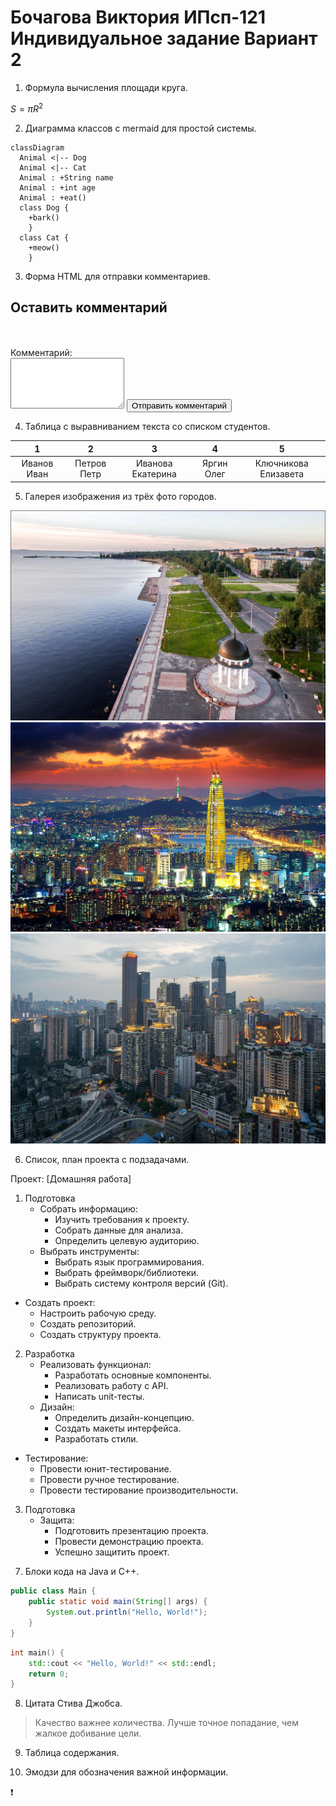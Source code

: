 # Бочагова Виктория ИПсп-121 Индивидуальное задание Вариант 2
1. Формула вычисления площади круга.

 $S = \pi R^2$

 2. Диаграмма классов с mermaid для простой системы.

```mermaid
classDiagram
  Animal <|-- Dog
  Animal <|-- Cat
  Animal : +String name
  Animal : +int age
  Animal : +eat()
  class Dog {
    +bark()
    } 
  class Cat {
    +meow()
    }
```

3. Форма HTML для отправки комментариев.

<html>
<body>
<h2>Оставить комментарий</h2>
<form action="add_comment.php" method="POST">
  <br><br>
  <label>Комментарий:</label><br>
  <textarea name="comment" rows="5" required></textarea>

  <input type="submit" value="Отправить комментарий">
</form>
</body>
</html>

4. Таблица с выравниванием текста со списком студентов.

| 1 | 2 | 3 | 4 | 5 |
| :-: | :-: | :-: | :-: | :-: |
| Иванов Иван | Петров Петр | Иванова Екатерина | Яргин Олег | Ключникова Елизавета |

5. Галерея изображения из трёх фото городов.

![Петрозаводск](image-2.png)
![Сеул](image-3.png)
![Чунцин](image-4.png)

6. Список, план проекта с подзадачами.

Проект: [Домашняя работа]
 1. Подготовка
    - Собрать информацию:
        - Изучить требования к проекту.
        - Собрать данные для анализа.
        - Определить целевую аудиторию.
    - Выбрать инструменты:
         - Выбрать язык программирования.
         - Выбрать фреймворк/библиотеки.
         - Выбрать систему контроля версий (Git).
   - Создать проект:
        - Настроить рабочую среду.
        - Создать репозиторий.
        - Создать структуру проекта.
 2. Разработка
    - Реализовать функционал:
        - Разработать основные компоненты.
        - Реализовать работу с API.
        - Написать unit-тесты.
    - Дизайн:
         - Определить дизайн-концепцию.
         - Создать макеты интерфейса.
         - Разработать стили.
   - Тестирование:
        - Провести юнит-тестирование.
        - Провести ручное тестирование.
        - Провести тестирование производительности.
 3. Подготовка
    - Защита:
        - Подготовить презентацию проекта.
        - Провести демонстрацию проекта.
        - Успешно защитить проект.
<!-- -->
7. Блоки кода на Java и C++.

```java
public class Main {
    public static void main(String[] args) {
        System.out.println("Hello, World!");
    }
}
```

```C++
int main() {
    std::cout << "Hello, World!" << std::endl;
    return 0;
}
```
8. Цитата Стива Джобса.

>Качество важнее количества. Лучше точное попадание, чем жалкое добивание цели.

9. Таблица содержания.


10. Эмодзи для обозначения важной информации.

:exclamation:
